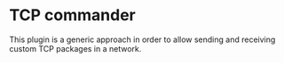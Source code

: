# TCP commander

This plugin is a generic approach in order to allow sending and receiving custom TCP packages in a network.